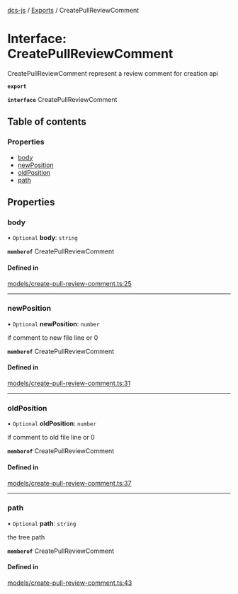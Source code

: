 [dcs-js](../README.md) / [Exports](../modules.md) / CreatePullReviewComment

# Interface: CreatePullReviewComment

CreatePullReviewComment represent a review comment for creation api

**`export`**

**`interface`** CreatePullReviewComment

## Table of contents

### Properties

- [body](CreatePullReviewComment.md#body)
- [newPosition](CreatePullReviewComment.md#newposition)
- [oldPosition](CreatePullReviewComment.md#oldposition)
- [path](CreatePullReviewComment.md#path)

## Properties

### <a id="body" name="body"></a> body

• `Optional` **body**: `string`

**`memberof`** CreatePullReviewComment

#### Defined in

[models/create-pull-review-comment.ts:25](https://github.com/unfoldingWord/dcs-js/blob/c677a54/models/create-pull-review-comment.ts#L25)

___

### <a id="newposition" name="newposition"></a> newPosition

• `Optional` **newPosition**: `number`

if comment to new file line or 0

**`memberof`** CreatePullReviewComment

#### Defined in

[models/create-pull-review-comment.ts:31](https://github.com/unfoldingWord/dcs-js/blob/c677a54/models/create-pull-review-comment.ts#L31)

___

### <a id="oldposition" name="oldposition"></a> oldPosition

• `Optional` **oldPosition**: `number`

if comment to old file line or 0

**`memberof`** CreatePullReviewComment

#### Defined in

[models/create-pull-review-comment.ts:37](https://github.com/unfoldingWord/dcs-js/blob/c677a54/models/create-pull-review-comment.ts#L37)

___

### <a id="path" name="path"></a> path

• `Optional` **path**: `string`

the tree path

**`memberof`** CreatePullReviewComment

#### Defined in

[models/create-pull-review-comment.ts:43](https://github.com/unfoldingWord/dcs-js/blob/c677a54/models/create-pull-review-comment.ts#L43)
